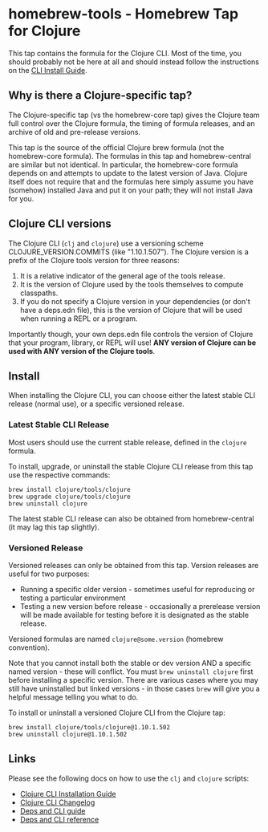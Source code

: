 homebrew-tools - Homebrew Tap for Clojure
================

This tap contains the formula for the Clojure CLI. Most of the time, you should probably not be here at all and should instead follow the instructions on the [CLI Install Guide](https://clojure.org/guides/install_clojure).

## Why is there a Clojure-specific tap?

The Clojure-specific tap (vs the homebrew-core tap) gives the Clojure team full control over the Clojure formula, the timing of formula releases, and an archive of old and pre-release versions. 

This tap is the source of the official Clojure brew formula (not the homebrew-core formula). The formulas in this tap and homebrew-central are similar but not identical. In particular, the homebrew-core formula depends on and attempts to update to the latest version of Java. Clojure itself does not require that and the formulas here simply assume you have (somehow) installed Java and put it on your path; they will not install Java for you.

## Clojure CLI versions

The Clojure CLI (`clj` and `clojure`) use a versioning scheme CLOJURE_VERSION.COMMITS (like "1.10.1.507"). The Clojure version is a prefix of the Clojure tools version for three reasons:

1. It is a relative indicator of the general age of the tools release.
2. It is the version of Clojure used by the tools themselves to compute classpaths.
3. If you do not specify a Clojure version in your dependencies (or don't have a deps.edn file), this is the version of Clojure that will be used when running a REPL or a program.

Importantly though, your own deps.edn file controls the version of Clojure that your program, library, or REPL will use! **ANY version of Clojure can be used with ANY version of the Clojure tools**.

## Install

When installing the Clojure CLI, you can choose either the latest stable CLI release (normal use), or a specific versioned release.

### Latest Stable CLI Release

Most users should use the current stable release, defined in the `clojure` formula.

To install, upgrade, or uninstall the stable Clojure CLI release from this tap use the respective commands:

```
brew install clojure/tools/clojure
brew upgrade clojure/tools/clojure
brew uninstall clojure
```

The latest stable CLI release can also be obtained from homebrew-central (it may lag this tap slightly).

### Versioned Release

Versioned releases can only be obtained from this tap. Version releases are useful for two purposes:

* Running a specific older version - sometimes useful for reproducing or testing a particular environment
* Testing a new version before release - occasionally a prerelease version will be made available for testing before it is designated as the stable release.

Versioned formulas are named `clojure@some.version` (homebrew convention).

Note that you cannot install both the stable or dev version AND a specific named version - these will conflict. You must `brew uninstall clojure` first before installing a specific version. There are various cases where you may still have uninstalled but linked versions - in those cases `brew` will give you a helpful message telling you what to do.

To install or uninstall a versioned Clojure CLI from the Clojure tap:

```
brew install clojure/tools/clojure@1.10.1.502
brew uninstall clojure@1.10.1.502
```

## Links

Please see the following docs on how to use the `clj` and `clojure` scripts:

* [Clojure CLI Installation Guide](https://clojure.org/guides/install_clojure)
* [Clojure CLI Changelog](https://clojure.org/releases/tools)
* [Deps and CLI guide](https://clojure.org/guides/deps_and_cli)
* [Deps and CLI reference](https://clojure.org/reference/deps_and_cli)

